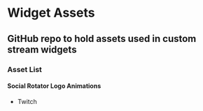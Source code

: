 # Widget Assets
## GitHub repo to hold assets used in custom stream widgets

### Asset List

#### Social Rotator Logo Animations
- Twitch
